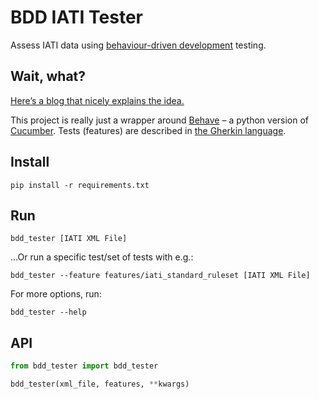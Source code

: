 # BDD IATI Tester

Assess IATI data using [behaviour-driven development](https://en.wikipedia.org/wiki/Behavior-driven_development) testing.

## Wait, what?

[Here’s a blog that nicely explains the idea.](http://blog.memespring.co.uk/2014/07/16/programatically-testing-regulatory-data/)

This project is really just a wrapper around [Behave](https://pythonhosted.org/behave/) – a python version of [Cucumber](https://cucumber.io). Tests (features) are described in [the Gherkin language](http://pythonhosted.org/behave/philosophy.html#the-gherkin-language).

## Install

```shell
pip install -r requirements.txt
```

## Run

```shell
bdd_tester [IATI XML File]
```

…Or run a specific test/set of tests with e.g.:

```shell
bdd_tester --feature features/iati_standard_ruleset [IATI XML File]
```

For more options, run:

```shell
bdd_tester --help
```

## API

```python
from bdd_tester import bdd_tester

bdd_tester(xml_file, features, **kwargs)
```
